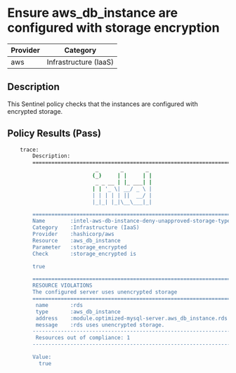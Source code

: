 # Ensure aws_db_instance are configured with storage encryption

| Provider            | Category                 |
|---------------------|--------------------------|
| aws                 | Infrastructure (IaaS)    |

## Description

This Sentinel policy checks that the instances are configured with encrypted storage.

## Policy Results (Pass)

```bash
    trace:
        Description:
        ========================================================================
                            _       _       _
                           (_)     | |     | |
                            _ _ __ | |_ ___| |
                           | | '_ \| __/ _ \ |
                           | | | | | ||  __/ |
                           |_|_| |_|\__\___|_|

        ========================================================================
        Name        :intel-aws-db-instance-deny-unapproved-storage-types.sentinel
        Category    :Infrastructure (IaaS)
        Provider    :hashicorp/aws
        Resource    :aws_db_instance
        Parameter   :storage_encrypted
        Check       :storage_encrypted is

        true

        ========================================================================
        RESOURCE VIOLATIONS
        The configured server uses unencrypted storage
        ========================================================================
         name       :rds
         type       :aws_db_instance
         address    :module.optimized-mysql-server.aws_db_instance.rds
         message    :rds uses unencrypted storage.
        ------------------------------------------------------------------------
         Resources out of compliance: 1
        ------------------------------------------------------------------------

        Value:
          true
```
